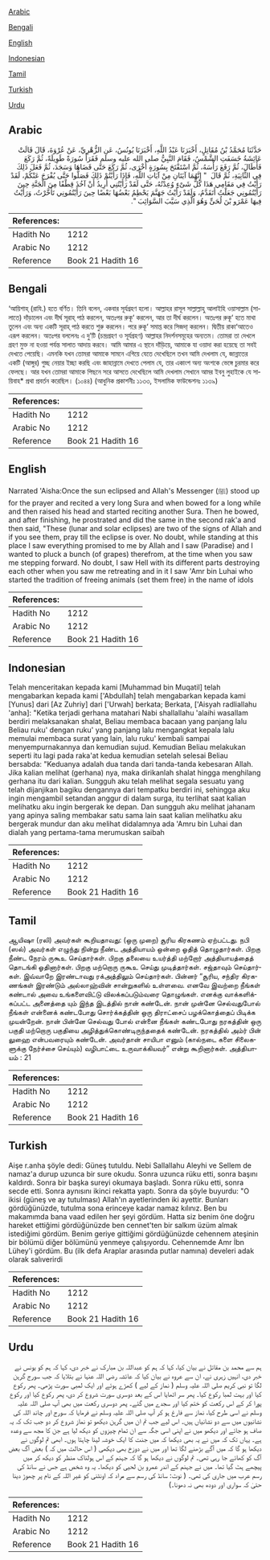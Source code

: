 [Arabic](#arabic)

[Bengali](#bengali)

[English](#english)

[Indonesian](#indonesian)

[Tamil](#tamil)

[Turkish](#turkish)

[Urdu](#urdu)

## Arabic


<div dir="rtl" lang="ar" style={{fontSize:'larger',backgroundColor:'#f8f9fa',padding:20}}>
حَدَّثَنَا مُحَمَّدُ بْنُ مُقَاتِلٍ، أَخْبَرَنَا عَبْدُ اللَّهِ، أَخْبَرَنَا يُونُسُ، عَنِ الزُّهْرِيِّ، عَنْ عُرْوَةَ، قَالَ قَالَتْ عَائِشَةُ خَسَفَتِ الشَّمْسُ، فَقَامَ النَّبِيُّ صلى الله عليه وسلم فَقَرَأَ سُورَةً طَوِيلَةً، ثُمَّ رَكَعَ فَأَطَالَ، ثُمَّ رَفَعَ رَأْسَهُ، ثُمَّ اسْتَفْتَحَ بِسُورَةٍ أُخْرَى، ثُمَّ رَكَعَ حَتَّى قَضَاهَا وَسَجَدَ، ثُمَّ فَعَلَ ذَلِكَ فِي الثَّانِيَةِ، ثُمَّ قَالَ ‏ "‏ إِنَّهُمَا آيَتَانِ مِنْ آيَاتِ اللَّهِ، فَإِذَا رَأَيْتُمْ ذَلِكَ فَصَلُّوا حَتَّى يُفْرَجَ عَنْكُمْ، لَقَدْ رَأَيْتُ فِي مَقَامِي هَذَا كُلَّ شَىْءٍ وُعِدْتُهُ، حَتَّى لَقَدْ رَأَيْتُنِي أُرِيدُ أَنْ آخُذَ قِطْفًا مِنَ الْجَنَّةِ حِينَ رَأَيْتُمُونِي جَعَلْتُ أَتَقَدَّمُ، وَلَقَدْ رَأَيْتُ جَهَنَّمَ يَحْطِمُ بَعْضُهَا بَعْضًا حِينَ رَأَيْتُمُونِي تَأَخَّرْتُ، وَرَأَيْتُ فِيهَا عَمْرَو بْنَ لُحَىٍّ وَهُوَ الَّذِي سَيَّبَ السَّوَائِبَ ‏"‏‏.‏
</div>
<div style={{backgroundColor:'#f8f9fa',padding:20, marginBottom: 10}}><table> <thead> <tr> <th>References:</th> <th></th> </tr> </thead> <tbody><tr><td>Hadith No</td><td>1212</td></tr><tr><td>Arabic No</td><td>1212</td></tr><tr><td>Reference</td><td>Book 21 Hadith 16</td></tr></tbody></table></div>

## Bengali


<div dir="ltr" lang="bn" style={{fontSize:'larger',backgroundColor:'#f8f9fa',padding:20}}>
‘আয়িশাহ্ (রাযি.) হতে বর্ণিত। তিনি বলেন, একবার সূর্যগ্রহণ হলো। আল্লাহর রাসূল সাল্লাল্লাহু আলাইহি ওয়াসাল্লাম (সালাতে) দাঁড়ালেন এবং দীর্ঘ সূরাহ্ পাঠ করলেন, অতঃপর রুকূ‘ করলেন, আর তা দীর্ঘ করলেন। অতঃপর রুকূ‘ হতে মাথা তুলেন এবং অন্য একটি সূরাহ্ পাঠ করতে শুরু করলেন। পরে রুকূ‘ সমাপ্ত করে সিজদা্ করলেন। দ্বিতীয় রাকা‘আতেও এরূপ করলেন। অতঃপর বললেনঃ এ দু’টি (চন্দ্রগ্রহণ ও সূর্যগ্রহণ) আল্লাহর নিদর্শনসমূহের অন্যতম। তোমরা তা দেখলে গ্রহণ মুক্ত না হওয়া পর্যন্ত সালাত আদায় করবে। আমি আমার এ স্থানে দাঁড়িয়ে, আমাকে যা ওয়াদা করা হয়েছে তা সবই দেখতে পেয়েছি। এমনকি যখন তোমরা আমাকে সামনে এগিয়ে যেতে দেখেছিলে তখন আমি দেখলাম যে, জান্নাতের একটি (আঙ্গুর) গুচ্ছ নেয়ার ইচ্ছা করছি এবং জাহান্নামে দেখতে পেলাম যে, তার একাংশ অন্য অংশকে ভেঙ্গে চুরমার করে ফেলছে। আর যখন তোমরা আমাকে পিছনে সরে আসতে দেখেছিলে আমি দেখলাম সেখানে আমর ইবনু লুহাইকে যে সায়িবাহ* প্রথা প্রবর্তন করেছিল। (১০৪৪) (আধুনিক প্রকাশনীঃ ১১৩৩, ইসলামিক ফাউন্ডেশনঃ ১১৩৯)
</div>
<div style={{backgroundColor:'#f8f9fa',padding:20, marginBottom: 10}}><table> <thead> <tr> <th>References:</th> <th></th> </tr> </thead> <tbody><tr><td>Hadith No</td><td>1212</td></tr><tr><td>Arabic No</td><td>1212</td></tr><tr><td>Reference</td><td>Book 21 Hadith 16</td></tr></tbody></table></div>

## English


<div dir="ltr" lang="en" style={{fontSize:'larger',backgroundColor:'#f8f9fa',padding:20}}>
Narrated 'Aisha:Once the sun eclipsed and Allah's Messenger (ﷺ) stood up for the prayer and recited a very long Sura and when bowed for a long while and then raised his head and started reciting another Sura. Then he bowed, and after finishing, he prostrated and did the same in the second rak'a and then said, "These (lunar and solar eclipses) are two of the signs of Allah and if you see them, pray till the eclipse is over. No doubt, while standing at this place I saw everything promised to me by Allah and I saw (Paradise) and I wanted to pluck a bunch (of grapes) therefrom, at the time when you saw me stepping forward. No doubt, I saw Hell with its different parts destroying each other when you saw me retreating and in it I saw 'Amr bin Luhai who started the tradition of freeing animals (set them free) in the name of idols
</div>
<div style={{backgroundColor:'#f8f9fa',padding:20, marginBottom: 10}}><table> <thead> <tr> <th>References:</th> <th></th> </tr> </thead> <tbody><tr><td>Hadith No</td><td>1212</td></tr><tr><td>Arabic No</td><td>1212</td></tr><tr><td>Reference</td><td>Book 21 Hadith 16</td></tr></tbody></table></div>

## Indonesian


<div dir="ltr" lang="id" style={{fontSize:'larger',backgroundColor:'#f8f9fa',padding:20}}>
Telah menceritakan kepada kami [Muhammad bin Muqatil] telah mengabarkan kepada kami ['Abdullah] telah mengabarkan kepada kami [Yunus] dari [Az Zuhriy] dari ['Urwah] berkata; Berkata, ['Aisyah radliallahu 'anha]: "Ketika terjadi gerhana matahari Nabi shallallahu 'alaihi wasallam berdiri melaksanakan shalat, Beliau membaca bacaan yang panjang lalu Beliau ruku' dengan ruku' yang panjang lalu mengangkat kepala lalu memulai membaca surat yang lain, lalu ruku' kembali sampai menyempurnakannya dan kemudian sujud. Kemudian Beliau melakukan seperti itu lagi pada raka'at kedua kemudian setelah selesai Beliau bersabda: "Keduanya adalah dua tanda dari tanda-tanda kebesaran Allah. Jika kalian melihat (gerhana) nya, maka dirikanlah shalat hingga menghilang gerhana itu dari kalian. Sungguh aku telah melihat segala sesuatu yang telah dijanjikan bagiku dengannya dari tempatku berdiri ini, sehingga aku ingin mengambil setandan anggur di dalam surga, itu terlihat saat kalian melihatku aku ingin bergerak ke depan. Dan sungguh aku melihat jahanam yang apinya saling membakar satu sama lain saat kalian melihatku aku bergerak mundur dan aku melihat didalamnya ada 'Amru bin Luhai dan dialah yang pertama-tama merumuskan saibah
</div>
<div style={{backgroundColor:'#f8f9fa',padding:20, marginBottom: 10}}><table> <thead> <tr> <th>References:</th> <th></th> </tr> </thead> <tbody><tr><td>Hadith No</td><td>1212</td></tr><tr><td>Arabic No</td><td>1212</td></tr><tr><td>Reference</td><td>Book 21 Hadith 16</td></tr></tbody></table></div>

## Tamil


<div dir="ltr" lang="ta" style={{fontSize:'larger',backgroundColor:'#f8f9fa',padding:20}}>
ஆயிஷா (ரலி) அவர்கள் கூறியதாவது: (ஒரு முறை) சூரிய கிரகணம் ஏற்பட்டது. நபி (ஸல்) அவர்கள் எழுந்து நின்று நீண்ட அத்தியாயம் ஒன்றை ஓதித் தொழுதார்கள். பிறகு நீண்ட நேரம் ருகூஉ செய்தார்கள். பிறகு தலையை உயர்த்தி மற்றோர் அத்தியாயத்தைத் தொடங்கி ஓதினார்கள். பிறகு மற்றொரு ருகூஉ செய்து முடித்தார்கள். சஜ்தாவும் செய்தார்கள். இவ்வாறே இரண்டாவது ரக்அத்திலும் செய்தார்கள். பின்னர் “சூரிய, சந்திர கிரகணங்கள் இரண்டும் அல்லாஹ்வின் சான்றுகளில் உள்ளவை. எனவே இவற்றை நீங்கள் கண்டால் அவை உங்களைவிட்டு விலக்கப்படும்வரை தொழுங்கள். எனக்கு வாக்களிக்கப்பட்ட அனைத்தை யும் இந்த இடத்தில் நான் கண்டேன். நான் முன்னே செல்வதுபோல் நீங்கள் என்னைக் கண்டபோது சொர்க்கத்தின் ஒரு திராட்சைப் பழக்கொத்தைப் பிடிக்க முயன்றேன். நான் பின்னே செல்வது போல் என்னை நீங்கள் கண்டபோது நரகத்தின் ஒரு பகுதி மற்றொரு பகுதியை அழித்துக்கொண்டிருந்ததைக் கண்டேன். நரகத்தில் அம்ர் பின் லுஹை என்பவரையும் கண்டேன். அவர்தான் சாயிபா எனும் (கால்நடை களை சிலைகளுக்கு நேர்ச்சை செய்யும்) வழிபாட்டை உருவாக்கியவர்” என்று கூறினார்கள். அத்தியாயம் : 21
</div>
<div style={{backgroundColor:'#f8f9fa',padding:20, marginBottom: 10}}><table> <thead> <tr> <th>References:</th> <th></th> </tr> </thead> <tbody><tr><td>Hadith No</td><td>1212</td></tr><tr><td>Arabic No</td><td>1212</td></tr><tr><td>Reference</td><td>Book 21 Hadith 16</td></tr></tbody></table></div>

## Turkish


<div dir="ltr" lang="tr" style={{fontSize:'larger',backgroundColor:'#f8f9fa',padding:20}}>
Aişe r.anha şöyle dedi: Güneş tutuldu. Nebi Sallallahu Aleyhi ve Sellem de namaz'a durup uzunca bir sure okudu. Sonra uzunca rüku etti, sonra başını kaldırdı. Sonra bir başka sureyi okumaya başladı. Sonra rüku etti, sonra secde etti. Sonra aynısını ikinci rekatta yaptı. Sonra da şöyle buyurdu: "O ikisi (güneş ve ay tutulması) Allah'ın ayetlerinden iki ayettir. Bunları gördüğünüzde, tutulma sona erinceye kadar namaz kılınız. Ben bu makamımda bana vaad edilen her şeyi gördüm. Hatta siz benim öne doğru hareket ettiğimi gördüğünüzde ben cennet'ten bir salkım üzüm almak istediğimi gördüm. Benim geriye gittiğimi gördüğünüzde cehennem ateşinin bir bölümü diğer bölümünü yenmeye çalışıyordu. Cehennemde Amr İbn Lühey'i gördüm. Bu (ilk defa Araplar arasında putlar namına) develeri adak olarak salıverirdi
</div>
<div style={{backgroundColor:'#f8f9fa',padding:20, marginBottom: 10}}><table> <thead> <tr> <th>References:</th> <th></th> </tr> </thead> <tbody><tr><td>Hadith No</td><td>1212</td></tr><tr><td>Arabic No</td><td>1212</td></tr><tr><td>Reference</td><td>Book 21 Hadith 16</td></tr></tbody></table></div>

## Urdu


<div dir="rtl" lang="ur" style={{fontSize:'larger',backgroundColor:'#f8f9fa',padding:20}}>
ہم سے محمد بن مقاتل نے بیان کیا، کہا کہ ہم کو عبداللہ بن مبارک نے خبر دی، کہا کہ ہم کو یونس نے خبر دی، انہیں زہری نے، ان سے عروہ نے بیان کیا کہ عائشہ رضی اللہ عنہا نے بتلایا کہ جب سورج گرہن لگا تو نبی کریم صلی اللہ علیہ وسلم ( نماز کے لیے ) کھڑے ہوئے اور ایک لمبی سورت پڑھی۔ پھر رکوع کیا اور بہت لمبا رکوع کیا۔ پھر سر اٹھایا اس کے بعد دوسری سورت شروع کر دی، پھر رکوع کیا اور رکوع پورا کر کے اس رکعت کو ختم کیا اور سجدے میں گئے۔ پھر دوسری رکعت میں بھی آپ صلی اللہ علیہ وسلم نے اسی طرح کیا، نماز سے فارغ ہو کر آپ صلی اللہ علیہ وسلم نے فرمایا کہ سورج اور چاند اللہ کی نشانیوں میں سے دو نشانیاں ہیں۔ اس لیے جب تم ان میں گرہن دیکھو تو نماز شروع کر دو جب تک کہ یہ صاف ہو جائے اور دیکھو میں نے اپنی اسی جگہ سے ان تمام چیزوں کو دیکھ لیا ہے جن کا مجھ سے وعدہ ہے۔ یہاں تک کہ میں نے یہ بھی دیکھا کہ میں جنت کا ایک خوشہ لینا چاہتا ہوں۔ ابھی تم لوگوں نے دیکھا ہو گا کہ میں آگے بڑھنے لگا تھا اور میں نے دوزخ بھی دیکھی ( اس حالت میں کہ ) بعض آگ بعض آگ کو کھائے جا رہی تھی۔ تم لوگوں نے دیکھا ہو گا کہ جہنم کے اس ہولناک منظر کو دیکھ کر میں پیچھے ہٹ گیا تھا۔ میں نے جہنم کے اندر عمرو بن لحیی کو دیکھا۔ یہ وہ شخص ہے جس نے سانڈ کی رسم عرب میں جاری کی تھی۔ ( نوٹ: سانڈ کی رسم سے مراد کہ اونٹنی کو غیر اللہ کے نام پر چھوڑ دینا حتیٰ کہ سواری اور دودھ بھی نہ دھونا۔)
</div>
<div style={{backgroundColor:'#f8f9fa',padding:20, marginBottom: 10}}><table> <thead> <tr> <th>References:</th> <th></th> </tr> </thead> <tbody><tr><td>Hadith No</td><td>1212</td></tr><tr><td>Arabic No</td><td>1212</td></tr><tr><td>Reference</td><td>Book 21 Hadith 16</td></tr></tbody></table></div>